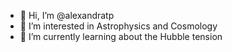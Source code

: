 - 👋 Hi, I’m @alexandratp
- 👀 I’m interested in Astrophysics and Cosmology
- 🌱 I’m currently learning about the Hubble tension
